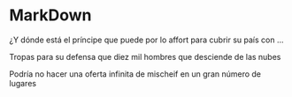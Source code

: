 # MarkDown

¿Y dónde está el príncipe que puede por lo affort para cubrir su país con ...

Tropas para su defensa que diez mil hombres que desciende de las nubes

Podría no hacer una oferta infinita de mischeif en un gran número de lugares
